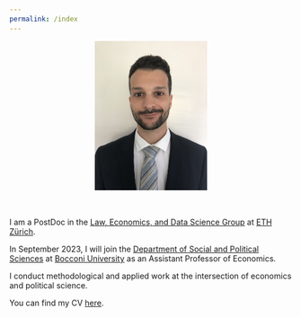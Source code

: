 ```yaml
---
permalink: /index
---
```


<div align="center"> <img class="skill-row-img" src="./images/Germain_Gauthier.jpg" width=200 > </div>

&nbsp;
  
I am a PostDoc in the [Law, Economics, and Data Science Group](https://lawecon.ethz.ch/) at [ETH Zürich](https://ethz.ch/de.html). 

In September 2023, I will join the [Department of Social and Political Sciences](https://sps.unibocconi.eu/) at [Bocconi University](https://www.unibocconi.eu/wps/wcm/connect/Bocconi/SitoPubblico_EN/Navigation+Tree/Home/) as an Assistant Professor of Economics.

I conduct methodological and applied work at the intersection of economics and political science. 

You can find my CV [here](https://www.dropbox.com/s/wo9xrlgyodbgth1/CV_Germain_Gauthier.pdf?dl=0).
